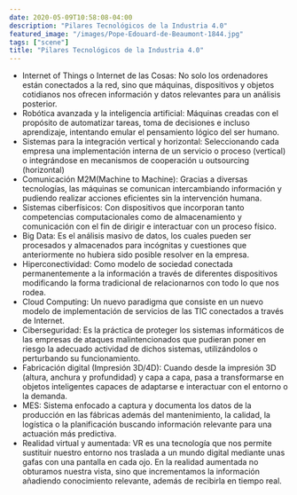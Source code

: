 ```yaml
---
date: 2020-05-09T10:58:08-04:00
description: "Pilares Tecnológicos de la Industria 4.0"
featured_image: "/images/Pope-Edouard-de-Beaumont-1844.jpg"
tags: ["scene"]
title: "Pilares Tecnológicos de la Industria 4.0"
---
```


- Internet of Things o Internet de las Cosas: No solo los ordenadores están conectados a la red, sino que máquinas, dispositivos y objetos cotidianos nos ofrecen información y datos relevantes para un análisis posterior.
- Robótica avanzada y la inteligencia artificial: Máquinas creadas con el propósito de automatizar tareas, toma de decisiones e incluso aprendizaje, intentando emular el pensamiento lógico del ser humano.
- Sistemas para la integración vertical y horizontal: Seleccionando cada empresa una implementación interna de un servicio o proceso (vertical) o integrándose en mecanismos de cooperación u outsourcing (horizontal)
- Comunicación  M2M(Machine to Machine):  Gracias a diversas tecnologías, las máquinas se comunican intercambiando información y pudiendo realizar acciones eficientes sin la intervención humana.
- Sistemas ciberfísicos: Con dispositivos que incorporan tanto competencias computacionales como de almacenamiento y comunicación con el fin de dirigir e interactuar con un proceso físico.
- Big Data: Es el análisis masivo de datos, los cuales pueden ser procesados y almacenados para incógnitas y cuestiones que anteriormente no hubiera sido posible resolver en la empresa.
- Hiperconectividad: Como modelo de sociedad conectada permanentemente a la información a través de diferentes dispositivos modificando la forma tradicional de relacionarnos con todo lo que nos rodea.
- Cloud Computing: Un nuevo paradigma que consiste en un nuevo modelo de implementación de servicios de las TIC conectados a través de Internet.
- Ciberseguridad: Es la práctica de proteger los sistemas informáticos de las empresas de ataques malintencionados que pudieran poner en riesgo la adecuado actividad de dichos sistemas, utilizándolos o perturbando su funcionamiento.
- Fabricación digital (Impresión 3D/4D): Cuando desde la impresión 3D (altura, anchura y profundidad) y capa a capa, pasa a transformarse en objetos inteligentes capaces de adaptarse e interactuar con el entorno o la demanda.
- MES: Sistema enfocado a captura y documenta los datos de la producción en las fábricas además del mantenimiento, la calidad, la logística o la planificación buscando información relevante para una actuación más predictiva.
- Realidad virtual y aumentada: VR es una tecnología que nos permite sustituir nuestro entorno nos traslada a un mundo digital mediante unas gafas con una pantalla en cada ojo. En la realidad aumentada no obturamos nuestra vista, sino que incrementamos la información añadiendo conocimiento relevante, además de recibirla en tiempo real.

